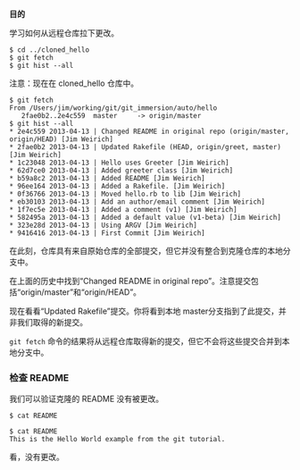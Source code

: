 **目的**

学习如何从远程仓库拉下更改。

```
$ cd ../cloned_hello
$ git fetch
$ git hist --all
```

注意：现在在 cloned\_hello 仓库中。

```
$ git fetch
From /Users/jim/working/git/git_immersion/auto/hello
   2fae0b2..2e4c559  master     -> origin/master
$ git hist --all
* 2e4c559 2013-04-13 | Changed README in original repo (origin/master, origin/HEAD) [Jim Weirich]
* 2fae0b2 2013-04-13 | Updated Rakefile (HEAD, origin/greet, master) [Jim Weirich]
* 1c23048 2013-04-13 | Hello uses Greeter [Jim Weirich]
* 62d7ce0 2013-04-13 | Added greeter class [Jim Weirich]
* b59a8c2 2013-04-13 | Added README [Jim Weirich]
* 96ee164 2013-04-13 | Added a Rakefile. [Jim Weirich]
* 0f36766 2013-04-13 | Moved hello.rb to lib [Jim Weirich]
* eb30103 2013-04-13 | Add an author/email comment [Jim Weirich]
* 1f7ec5e 2013-04-13 | Added a comment (v1) [Jim Weirich]
* 582495a 2013-04-13 | Added a default value (v1-beta) [Jim Weirich]
* 323e28d 2013-04-13 | Using ARGV [Jim Weirich]
* 9416416 2013-04-13 | First Commit [Jim Weirich]
```

在此刻，仓库具有来自原始仓库的全部提交，但它并没有整合到克隆仓库的本地分支中。

在上面的历史中找到“Changed README in original repo”。注意提交包括“origin/master”和“origin/HEAD”。

现在看看“Updated Rakefile”提交。你将看到本地 master分支指到了此提交，并非我们取得的新提交。

`git fetch` 命令的结果将从远程仓库取得新的提交，但它不会将这些提交合并到本地分支中。

### 检查 README

我们可以验证克隆的 README 没有被更改。

```
$ cat README
```

```
$ cat README
This is the Hello World example from the git tutorial.
```

看，没有更改。